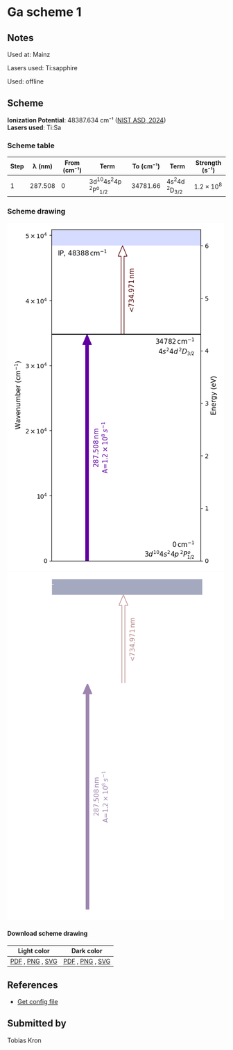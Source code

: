 # Ga scheme 1

## Notes

Used at: Mainz

Lasers used: Ti:sapphire

Used: offline



## Scheme

**Ionization Potential**: 48387.634 cm⁻¹ ([NIST ASD, 2024](https://www.nist.gov/pml/atomic-spectra-database))  
**Lasers used**: Ti:Sa

### Scheme table

| Step | λ (nm)  | From (cm⁻¹) |                                  Term                                   | To (cm⁻¹) |                     Term                     |    Strength (s⁻¹)    |
| ---- | ------- | ----------- | ----------------------------------------------------------------------- | --------- | -------------------------------------------- | -------------------- |
| 1    | 287.508 | 0           | 3d<sup>10</sup>4s<sup>2</sup>4p <sup>2</sup>P<sup>o</sup><sub>1/2</sub> | 34781.66  | 4s<sup>2</sup>4d <sup>2</sup>D<sub>3/2</sub> | 1.2 × 10<sup>8</sup> |


### Scheme drawing

![ga scheme, light mode](ga-001/ga-001-light.png#only-light)
![ga scheme, dark mode](ga-001/ga-001-dark-web.png#only-dark)

#### Download scheme drawing

|                                            Light color                                            |                                           Dark color                                           |
| ------------------------------------------------------------------------------------------------- | ---------------------------------------------------------------------------------------------- |
| [PDF](ga-001/ga-001-light.pdf) , [PNG](ga-001/ga-001-light.png) , [SVG](ga-001/ga-001-light.svg)  | [PDF](ga-001/ga-001-dark.pdf) , [PNG](ga-001/ga-001-dark.png) , [SVG](ga-001/ga-001-dark.svg)  |


## References

  - [Get config file](https://github.com/RIMS-Code/rims-code.github.io/blob/main/db/ga-001.json)



## Submitted by

Tobias Kron

